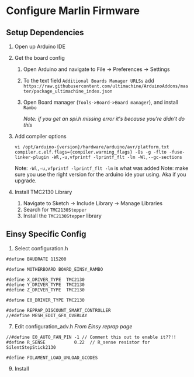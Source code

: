 # Configure Marlin Firmware
## Setup Dependencies
1. Open up Arduino IDE
2. Get the board config
	1.  Open Arduino and navigate to File -> Preferences -> Settings
	2. To the text field  `Additional Boards Manager URLSs`  add
		 `https://raw.githubusercontent.com/ultimachine/ArduinoAddons/master/package_ultimachine_index.json`
	1. Open Board manager (`Tools->Board->Board manager`), and install  `Rambo`

		*Note: if you get an spi.h missing error it's because you're didn't do this*

3. Add compiler options
	```
	vi /opt/arduino-{version}/hardware/arduino/avr/platform.txt
	compiler.c.elf.flags={compiler.warning_flags} -Os -g -flto -fuse-linker-plugin -Wl,-u,vfprintf -lprintf_flt -lm -Wl,--gc-sections
	```
	Note: `-Wl,-u,vfprintf -lprintf_flt -lm` is what was added
	Note: make sure you use the right version for the arduino ide your using.  Aka if you upgrade.

5. Install TMC2130 Library
	1. Navigate to Sketch -> Include Library -> Manage Libraries
	2. Search for `TMC2130Stepper`
	3. Install the `TMC2130Stepper` library

## Einsy Specific Config
1. Select configuration.h
```
#define BAUDRATE 115200

#define MOTHERBOARD BOARD_EINSY_RAMBO

#define X_DRIVER_TYPE  TMC2130
#define Y_DRIVER_TYPE  TMC2130
#define Z_DRIVER_TYPE  TMC2130

#define E0_DRIVER_TYPE TMC2130

#define REPRAP_DISCOUNT_SMART_CONTROLLER
//#define MESH_EDIT_GFX_OVERLAY
```

7. Edit configuration_adv.h
*From Einsy reprap page*
```
//#define E0_AUTO_FAN_PIN -1 // Comment this out to enable it??!!
#define R_SENSE           0.22  // R_sense resistor for SilentStepStick2130

#define FILAMENT_LOAD_UNLOAD_GCODES 
```

9. Install
<!--stackedit_data:
eyJoaXN0b3J5IjpbMjA2NjAzNTk0MywxNDMyNDA3NTA0LDgxMz
U3NTk1NSwtMTE2OTIyMTcxMSwtODkyMDg0MzM1LDE0ODQyOTkw
NDIsMTA4ODA4NjM2OCwtNjc1MDk1MDExLDE2Mzc3MDk3MzksLT
UzODkwMjcxMiwtMTEwOTkwMDM5MSwxMTM5MjcyMDE4LDEzOTMy
NzcxNjBdfQ==
-->